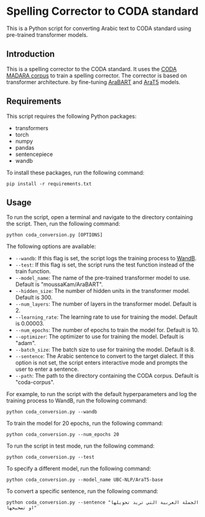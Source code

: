 # Spelling Corrector to CODA standard
This is a Python script for converting Arabic text to CODA standard using pre-trained transformer models.

## Introduction
This is a spelling corrector to the CODA standard. It uses the [CODA MADARA corpus](https://camel.abudhabi.nyu.edu/madar-coda-corpus/) 
to train a spelling corrector. The corrector is based on transformer architecture. by fine-tuning [AraBART](https://arxiv.org/abs/2203.10945) and
[AraT5](https://arxiv.org/abs/2109.12068) models.

## Requirements

This script requires the following Python packages:

- transformers
- torch
- numpy
- pandas
- sentencepiece
- wandb

To install these packages, run the following command:

```
pip install -r requirements.txt
```


## Usage

To run the script, open a terminal and navigate to the directory containing the script. Then, run the following command:

```
python coda_conversion.py [OPTIONS]
```

The following options are available:

- `--wandb`: If this flag is set, the script logs the training process to [WandB](https://www.wandb.com/).
- `--test`: If this flag is set, the script runs the test function instead of the train function.
- `--model_name`: The name of the pre-trained transformer model to use. Default is "moussaKam/AraBART".
- `--hidden_size`: The number of hidden units in the transformer model. Default is 300.
- `--num_layers`: The number of layers in the transformer model. Default is 2.
- `--learning_rate`: The learning rate to use for training the model. Default is 0.00003.
- `--num_epochs`: The number of epochs to train the model for. Default is 10.
- `--optimizer`: The optimizer to use for training the model. Default is "adam".
- `--batch_size`: The batch size to use for training the model. Default is 8.
- `--sentence`: The Arabic sentence to convert to the target dialect. If this option is not set, the script enters interactive mode and prompts the user to enter a sentence.
- `--path`: The path to the directory containing the CODA corpus. Default is "coda-corpus".

For example, to run the script with the default hyperparameters and log the training process to WandB, run the following command:

```
python coda_conversion.py --wandb
```

To train the model for 20 epochs, run the following command:

```
python coda_conversion.py --num_epochs 20
```

To run the script in test mode, run the following command:

```
python coda_conversion.py --test
```

To specify a different model, run the following command:

```
python coda_conversion.py --model_name UBC-NLP/AraT5-base
```

To convert a specific sentence, run the following command: 

```
python coda_conversion.py --sentence "الجملة العربية التي تريد تحويلها او تصحيحها"
```

